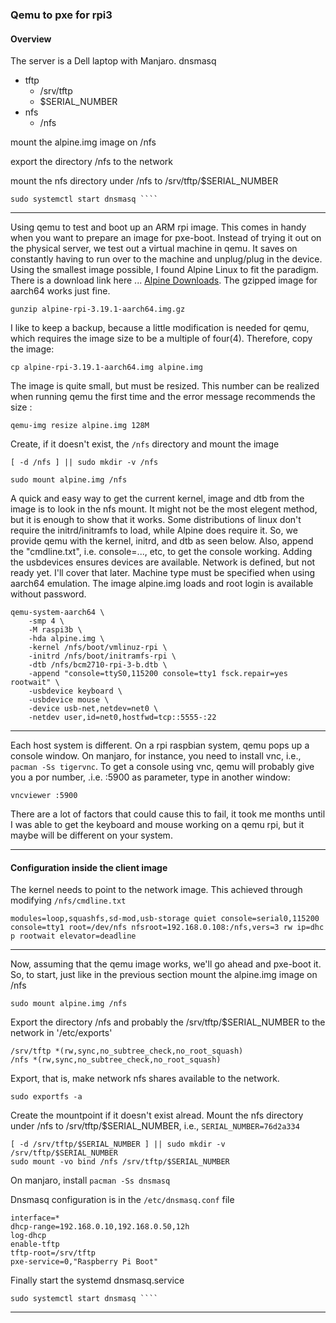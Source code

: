 ### Qemu to pxe for rpi3

#### Overview


The server is a Dell laptop with Manjaro. 
dnsmasq
+ tftp 
    - /srv/tftp
    - $SERIAL_NUMBER
+ nfs
    - /nfs

mount the alpine.img image on /nfs

export the directory /nfs to the network


mount the nfs directory under /nfs to /srv/tftp/$SERIAL_NUMBER

```
sudo systemctl start dnsmasq ````
```

***
Using qemu to test and boot up an ARM rpi image. This comes in handy when you want to prepare an image for pxe-boot. Instead of trying it out on the physical server, we test out a virtual machine in qemu. It saves on constantly having to run over to the machine and unplug/plug in the device. Using the smallest image possible, I found Alpine Linux to fit the paradigm. There is a download link here ... [Alpine Downloads](https://alpinelinux.org/downloads/). The gzipped image for aarch64 works just fine. 

```4D
gunzip alpine-rpi-3.19.1-aarch64.img.gz
```

I like to keep a backup, because a little modification is needed for qemu, which requires the image size to be a multiple of four(4). Therefore, copy the image:

```4D
cp alpine-rpi-3.19.1-aarch64.img alpine.img
```
The image is quite small, but must be resized. This number can be realized when running qemu the first time and the error message recommends the size :
```4D
qemu-img resize alpine.img 128M
```


Create, if it doesn't exist, the `/nfs` directory and mount the image

```4D
[ -d /nfs ] || sudo mkdir -v /nfs

sudo mount alpine.img /nfs
```

A quick and easy way to get the current kernel, image and dtb from the image is to look in the nfs mount. It might not be the most elegent method, but it is enough to show that it works.  Some distributions of linux don't require the initrd/initramfs to load, while Alpine does require it. So, we provide qemu with the kernel, initrd, and dtb as seen below. Also, append the "cmdline.txt", i.e. console=..., etc, to get the console working. Adding the usbdevices ensures devices are available. Network is defined, but not ready yet. I'll cover that later. Machine type must be specified when using aarch64 emulation. The image alpine.img loads and root login is available without password.

```4D
qemu-system-aarch64 \
    -smp 4 \
    -M raspi3b \
    -hda alpine.img \
    -kernel /nfs/boot/vmlinuz-rpi \
    -initrd /nfs/boot/initramfs-rpi \
    -dtb /nfs/bcm2710-rpi-3-b.dtb \
    -append "console=ttyS0,115200 console=tty1 fsck.repair=yes rootwait" \
    -usbdevice keyboard \
    -usbdevice mouse \
    -device usb-net,netdev=net0 \
    -netdev user,id=net0,hostfwd=tcp::5555-:22 
```


***
Each host system is different. On a rpi raspbian system, qemu pops up a console window. On manjaro, for instance, you need to install vnc, i.e., `pacman -Ss tigervnc`. To get a console using vnc, qemu will probably give you a por number, .i.e. :5900 as parameter, type in another window: 
```
vncviewer :5900
```
There are a lot of factors that could cause this to fail, it took me months until I was able to get the keyboard and mouse working on a qemu rpi, but it maybe will be different on your system.


***
#### Configuration inside the client image

The kernel needs to point to the network image. This achieved through modifying `/nfs/cmdline.txt`

```
modules=loop,squashfs,sd-mod,usb-storage quiet console=serial0,115200 console=tty1 root=/dev/nfs nfsroot=192.168.0.108:/nfs,vers=3 rw ip=dhc
p rootwait elevator=deadline
```

***
Now, assuming that the qemu image works, we'll go ahead and pxe-boot it. So, to start, just like in the previous section mount the alpine.img image on /nfs

```4D
sudo mount alpine.img /nfs
```

Export the directory /nfs and probably the /srv/tftp/$SERIAL_NUMBER to the network in '/etc/exports'

```
/srv/tftp *(rw,sync,no_subtree_check,no_root_squash)
/nfs *(rw,sync,no_subtree_check,no_root_squash)
```

Export, that is, make network nfs shares available to the network.

```
sudo exportfs -a
```
Create the mountpoint if it doesn't exist alread. Mount the nfs directory under /nfs to /srv/tftp/$SERIAL_NUMBER, i.e., `SERIAL_NUMBER=76d2a334`

```
[ -d /srv/tftp/$SERIAL_NUMBER ] || sudo mkdir -v /srv/tftp/$SERIAL_NUMBER
sudo mount -vo bind /nfs /srv/tftp/$SERIAL_NUMBER
```
On manjaro, install `pacman -Ss dnsmasq`

Dnsmasq configuration is in the `/etc/dnsmasq.conf` file
```
interface=*
dhcp-range=192.168.0.10,192.168.0.50,12h
log-dhcp
enable-tftp
tftp-root=/srv/tftp
pxe-service=0,"Raspberry Pi Boot"
```
Finally start the systemd dnsmasq.service
```
sudo systemctl start dnsmasq ````
```

***
